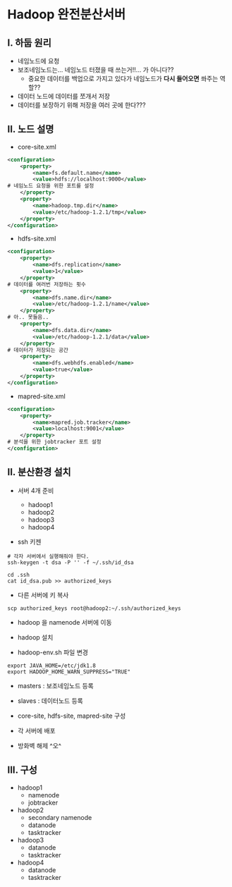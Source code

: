 # Hadoop 완전분산서버

## I. 하둡 원리

- 네임노드에 요청
- 보조네임노드는... 네임노드 터졌을 때 쓰는거!!... 가 아니다??
  - 중요한 데이터를 백업으로 가지고 있다가 네임노드가 **다시 들어오면** 쏴주는 역할??
- 데이터 노드에 데이터를 쪼개서 저장
- 데이터를 보장하기 위해 저장을 여러 곳에 한다???



## II. 노드 설명

- core-site.xml

```xml
<configuration>
    <property>
        <name>fs.default.name</name>
        <value>hdfs://localhost:9000</value>
# 네임노드 요청을 위한 포트를 설정
    </property>
    <property>
        <name>hadoop.tmp.dir</name>
        <value>/etc/hadoop-1.2.1/tmp</value>
    </property>
</configuration>

```

- hdfs-site.xml

```xml
<configuration>
    <property>
        <name>dfs.replication</name>
        <value>1</value>
    </property>
# 데이터를 여러번 저장하는 횟수
    <property>
        <name>dfs.name.dir</name>
        <value>/etc/hadoop-1.2.1/name</value>
    </property>
# 아.. 못들음..
    <property>
        <name>dfs.data.dir</name>
        <value>/etc/hadoop-1.2.1/data</value>
    </property>
# 데이터가 저장되는 공간
    <property>
        <name>dfs.webhdfs.enabled</name>
        <value>true</value>
    </property>
</configuration>
```

- mapred-site.xml

```xml
<configuration>
    <property>
        <name>mapred.job.tracker</name>
        <value>localhost:9001</value>
    </property>
# 분석을 위한 jobtracker 포트 설정
</configuration>
```



## II. 분산환경 설치

- 서버 4개 준비
  - hadoop1
  - hadoop2
  - hadoop3
  - hadoop4

- ssh 키젠

```shell
# 각자 서버에서 실행해줘야 한다.
ssh-keygen -t dsa -P '' -f ~/.ssh/id_dsa

cd .ssh
cat id_dsa.pub >> authorized_keys
```

- 다른 서버에 키 복사

```shell
scp authorized_keys root@hadoop2:~/.ssh/authorized_keys
```

- hadoop 을 namenode 서버에 이동
- hadoop 설치

- hadoop-env.sh 파일 변경

```shell
export JAVA_HOME=/etc/jdk1.8
export HADOOP_HOME_WARN_SUPPRESS="TRUE"
```

- masters : 보조네임노드 등록

- slaves : 데이터노드 등록

- core-site, hdfs-site, mapred-site 구성

- 각 서버에 배포

- 방화벽 해제 ^오^



## III. 구성

- hadoop1
  - namenode
  - jobtracker
- hadoop2
  - secondary namenode
  - datanode
  - tasktracker
- hadoop3
  - datanode
  - tasktracker
- hadoop4
  - datanode
  - tasktracker


